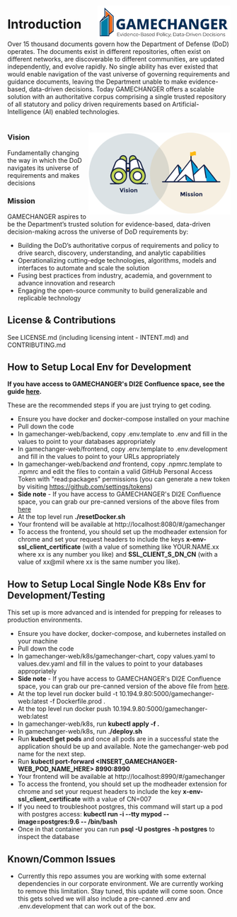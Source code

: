 <img src="./img/tags/GAMECHANGER-NoPentagon_RGB@3x.png" align="right"
     alt="Mission Vision Icons" width="300" >

# Introduction

Over 15 thousand documents govern how the Department of Defense (DoD) operates. The documents exist in different repositories, often exist on different networks, are discoverable to different communities, are updated independently, and evolve rapidly. No single ability has ever existed that would enable navigation of the vast universe of governing requirements and guidance documents, leaving the Department unable to make evidence-based, data-driven decisions. Today GAMECHANGER offers a scalable solution with an authoritative corpus comprising a single trusted repository of all statutory and policy driven requirements based on Artificial-Intelligence (AI) enabled technologies.

#

<img src="./img/original/Brand_Platform.png" align="right"
     alt="Mission Vision Icons" width="320" >

### Vision

Fundamentally changing the way in which the DoD navigates its universe of requirements and makes decisions

### Mission

GAMECHANGER aspires to be the Department’s trusted solution for evidence-based, data-driven decision-making across the universe of DoD requirements by:

- Building the DoD’s authoritative corpus of requirements and policy to drive search, discovery, understanding, and analytic capabilities
- Operationalizing cutting-edge technologies, algorithms, models and interfaces to automate and scale the solution
- Fusing best practices from industry, academia, and government to advance innovation and research
- Engaging the open-source community to build generalizable and replicable technology

## License & Contributions

See LICENSE.md (including licensing intent - INTENT.md) and CONTRIBUTING.md

## How to Setup Local Env for Development

**If you have access to GAMECHANGER's DI2E Confluence space, see the guide [here](https://confluence.di2e.net/display/UOT/GC+Web+Getting+Started+Guide).**

These are the recommended steps if you are just trying to get coding.

- Ensure you have docker and docker-compose installed on your machine
- Pull down the code
- In gamechanger-web/backend, copy .env.template to .env and fill in the values to point to your databases appropriately
- In gamechanger-web/frontend, copy .env.template to .env.development and fill in the values to point to your URLs appropriately
- In gamechanger-web/backend _and_ frontend, copy .npmrc.template to .npmrc and edit the files to contain a valid GitHub Personal Access Token with "read:packages" permissions (you can generate a new token by visiting https://github.com/settings/tokens)
- **Side note** - If you have access to GAMECHANGER's DI2E Confluence space, you can grab our pre-canned versions of the above files from [here](https://confluence.di2e.net/display/UOT/GC+Web+.env)
- At the top level run **./resetDocker.sh**
- Your frontend will be available at http://localhost:8080/#/gamechanger
- To access the frontend, you should set up the modheader extension for chrome and set your request headers to include the keys **x-env-ssl_client_certificate** (with a value of something like YOUR.NAME.xx where xx is any number you like) and **SSL_CLIENT_S_DN_CN** (with a value of xx@mil where xx is the same number you like).

## How to Setup Local Single Node K8s Env for Development/Testing

This set up is more advanced and is intended for prepping for releases to production environments.

- Ensure you have docker, docker-compose, and kubernetes installed on your machine
- Pull down the code
- In gamechanger-web/k8s/gamechanger-chart, copy values.yaml to values.dev.yaml and fill in the values to point to your databases appropriately
- **Side note** - If you have access to GAMECHANGER's DI2E Confluence space, you can grab our pre-canned version of the above file from [here](https://confluence.di2e.net/display/UOT/GC+-+Development+Resources).
- At the top level run docker build -t 10.194.9.80:5000/gamechanger-web:latest -f Dockerfile.prod .
- At the top level run docker push 10.194.9.80:5000/gamechanger-web:latest
- In gamechanger-web/k8s, run **kubectl apply -f .**
- In gamechanger-web/k8s, run **./deploy.sh**
- Run **kubectl get pods** and once all pods are in a successful state the application should be up and available. Note the gamechanger-web pod name for the next step.
- Run **kubectl port-forward <INSERT_GAMECHANGER-WEB_POD_NAME_HERE> 8990:8990**
- Your frontend will be available at http://localhost:8990/#/gamechanger
- To access the frontend, you should set up the modheader extension for chrome and set your request headers to include the key **x-env-ssl_client_certificate** with a value of CN=007
- If you need to troubleshoot postgres, this command will start up a pod with postgres access: **kubectl run -i --tty mypod --image=postgres:9.6 -- /bin/bash**
- Once in that container you can run **psql -U postgres -h postgres** to inspect the database

## Known/Common Issues

- Currently this repo assumes you are working with some external dependencies in our corporate environment. We are currently working to remove this limitation. Stay tuned, this update will come soon. Once this gets solved we will also include a pre-canned .env and .env.development that can work out of the box.
